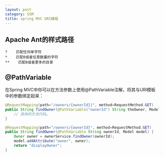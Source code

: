 ```yaml
---
layout: post
category: SSM
title: spring MVC URI模板
---
```


## Apache Ant的样式路径

    ?    匹配任何单字符         
    *    匹配0或者任意数量的字符         
    **    匹配0或者更多的目录     

## @PathVariable
在Spring MVC中你可以在方法参数上使用@PathVariable注解，将其与URI模板中的参数绑定起来：
```java
@RequestMapping(path="/owners/{ownerId}}", method=RequestMethod.GET)
public String findOwner(@PathVariable("ownerId") String theOwner, Model model) {
    // 具体的方法代码…
}
```

```java
@RequestMapping(path="/owners/{ownerId}", method=RequestMethod.GET)
public String findOwner(@PathVariable String ownerId, Model model) {
    Owner owner = ownerService.findOwner(ownerId);
    model.addAttribute("owner", owner);
    return "displayOwner";
}
```



